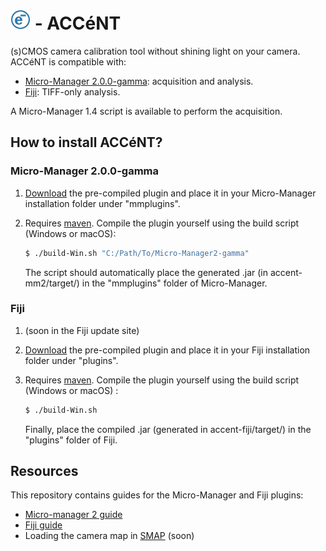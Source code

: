 # ![accent-logo-blue-32](accent-fiji/src/main/resources/images/accent-logo-blue-32.png) - ACCéNT

(s)CMOS camera calibration tool without shining light on your camera. ACCéNT is compatible with:

- [Micro-Manager 2.0.0-gamma](https://micro-manager.org/wiki/Download_Micro-Manager_Latest_Release): acquisition and analysis.
- [Fiji](https://imagej.net/Fiji/Downloads): TIFF-only analysis.

A Micro-Manager 1.4 script is available to perform the acquisition.

## How to install ACCéNT?

### Micro-Manager 2.0.0-gamma

1. [Download](https://github.com/ries-lab/Accent/releases) the pre-compiled plugin and place it in your Micro-Manager installation folder under "mmplugins".

2. Requires [maven](https://maven.apache.org/). Compile the plugin yourself using the build script (Windows or macOS):

   ```bash
   $ ./build-Win.sh "C:/Path/To/Micro-Manager2-gamma"
   ```

   The script should automatically place the generated .jar (in accent-mm2/target/) in the "mmplugins" folder of Micro-Manager.

### Fiji

1. (soon in the Fiji update site)

2. [Download](https://github.com/ries-lab/Accent/releases) the pre-compiled plugin and place it in your Fiji installation folder under "plugins".

3. Requires  [maven](https://maven.apache.org/). Compile the plugin yourself using the build script (Windows or macOS) : 

   ```bash
   $ ./build-Win.sh
   ```

   Finally, place the compiled .jar (generated in accent-fiji/target/) in the "plugins" folder of Fiji.



## Resources

This repository contains guides for the Micro-Manager and Fiji plugins:

- [Micro-manager 2 guide](guide/guide-mm2.md)
- [Fiji guide](guide/guide-fiji)
- Loading the camera map in [SMAP](https://github.com/jries/SMAP) (soon)
